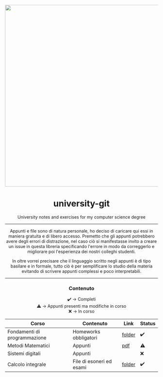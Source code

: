 <p align="center">
   <img src="https://user-images.githubusercontent.com/40722616/173250237-1430a661-74e5-4843-a584-a4af1ce7d763.png"
    style="width:15vh">

</p>

<h1 align="center">university-git</h1>
<p align="center">University notes and exercises for my computer science degree</p>

__________

<p align="center">Appunti e file sono di natura personale, ho deciso di caricare qui essi in maniera gratuita e di libero accesso. Premetto che gli appunti potrebbero avere degli errori di distrazione, nel caso ciò si manifestasse invito a creare un issue in questa libreria specificando l'errore in modo da correggerlo e migliorare poi l'esperienza dei nostri colleghi studenti.</p>
<p align="center">In oltre vorrei precisare che il linguaggio scritto negli appunti è di tipo basilare e in formale, tutto ciò è per semplificare lo studio della materia evitando di scrivere appunti complessi e poco interpretabili.</p>

__________

<h3 align="center">Contenuto</h3>
<div align="center">

:heavy_check_mark: → Completi \
:warning: → Appunti presenti ma modifiche in corso \
:x: → In corso 

Corso | Contenuto | Link | Status
--- | --- | --- | ---
Fondamenti di programmazione | Homeworks obbligatori | [folder](/fondamenti-di-programmazione) | :heavy_check_mark:
Metodi Matematici | Appunti | [pdf](/metodi-matematici/appunti.pdf) | :warning:
Sistemi digitali | Appunti | | :x:
Calcolo integrale | File di esoneri ed esami | [folder](/calcolo-integrale) | :heavy_check_mark:

</div>
